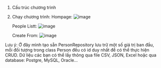 1. Cấu trúc chương trình
 
   
2. Chạy chương trình:
    Hompage:
        ![image](https://user-images.githubusercontent.com/70272965/126032680-2068a92d-b024-44c7-94aa-1173562c377c.png)

    People Listt:
        ![image](https://user-images.githubusercontent.com/70272965/126032701-9fa41316-1f07-4e56-90ca-1e992300edcd.png)

    Create From:
        ![image](https://user-images.githubusercontent.com/70272965/126032720-1e9eff61-ac90-4ae0-b2ca-a07f32ce40e7.png)

   
Lưu ý: Ở đây mình tạo sẵn PersonRepository lưu trữ một số giá trị ban đầu, mỗi đối tượng trong class Person đều có id duy nhất để có thể thực hiện CRUD.
Dữ liệu các bạn có thể lấy thông qua file CSV, JSON, Excel hoặc qua database: Postgre, MySQL, Oracle...
